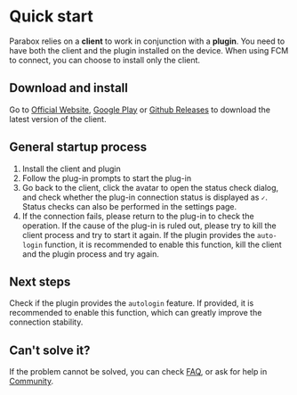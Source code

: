 # Quick start

Parabox relies on a **client** to work in conjunction with a **plugin**. You need to have both the client and the plugin installed on the device. When using FCM to connect, you can choose to install only the client.

## Download and install

Go to [Official Website](https://parabox.ojhdt.dev/), [Google Play](https://play.google.com/store/apps/details?id=com.ojhdtapp.parabox) or [Github Releases](https://github.com/Parabox-App/Parabox/releases) to download the latest version of the client.

## General startup process

1. Install the client and plugin
2. Follow the plug-in prompts to start the plug-in
3. Go back to the client, click the avatar to open the status check dialog, and check whether the plug-in connection status is displayed as `✓`. Status checks can also be performed in the settings page.
4. If the connection fails, please return to the plug-in to check the operation. If the cause of the plug-in is ruled out, please try to kill the client process and try to start it again. If the plugin provides the `auto-login` function, it is recommended to enable this function, kill the client and the plugin process and try again.

## Next steps
Check if the plugin provides the `autologin` feature. If provided, it is recommended to enable this function, which can greatly improve the connection stability.

## Can't solve it?
If the problem cannot be solved, you can check [FAQ](/en/faq), or ask for help in [Community]().